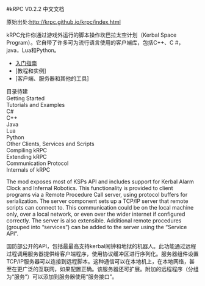#kRPC V0.2.2 中文文档 

原始出处:<http://krpc.github.io/krpc/index.html>


kRPC允许你通过游戏外运行的脚本操作坎巴拉太空计划（Kerbal Space Program）。它自带了许多可为流行语言使用的客户端库，包括C++、C #，java，Lua和Python。


+ [入门指南](/chapter_1/1.1.md)
+ [教程和实例]
+ [客户端、服务器和其他的工具]


目录待建  
    Getting Started  
    Tutorials and Examples  
    C#  
    C++  
    Java  
    Lua  
    Python  
    Other Clients, Services and Scripts  
    Compiling kRPC  
    Extending kRPC  
    Communication Protocol  
    Internals of kRPC  



The mod exposes most of KSPs API and includes support for Kerbal Alarm Clock and Infernal Robotics. This functionality is provided to client programs via a Remote Procedure Call server, using protocol buffers for serialization. The server component sets up a TCP/IP server that remote scripts can connect to. This communication could be on the local machine only, over a local network, or even over the wider internet if configured correctly. The server is also extensible. Additional remote procedures (grouped into “services”) can be added to the server using the “Service API”.

国防部公开的API，包括最最高支持kerbal闹钟和地狱的机器人。此功能通过远程过程调用服务器提供给客户端程序，使用协议缓冲区进行序列化。服务器组件设置TCP/IP服务器可以连接到远程脚本。这种通信可以在本地机上，在本地网络，甚至在更广泛的互联网，如果配置正确。该服务器还可扩展。附加的远程程序（分组为“服务”）可以添加到服务器使用“服务接口”。